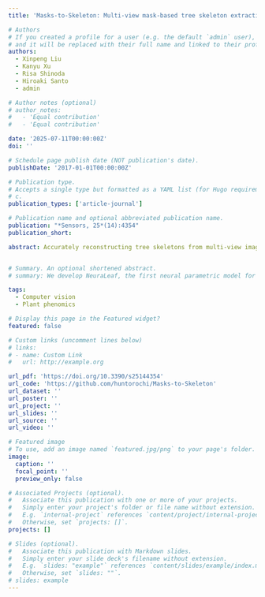 ```yaml
---
title: 'Masks-to-Skeleton: Multi-view mask-based tree skeleton extraction with 3D Gaussian splatting'

# Authors
# If you created a profile for a user (e.g. the default `admin` user), write the username (folder name) here
# and it will be replaced with their full name and linked to their profile.
authors:
  - Xinpeng Liu
  - Kanyu Xu
  - Risa Shinoda
  - Hiroaki Santo
  - admin

# Author notes (optional)
# author_notes:
#   - 'Equal contribution'
#   - 'Equal contribution'

date: '2025-07-11T00:00:00Z'
doi: ''

# Schedule page publish date (NOT publication's date).
publishDate: '2017-01-01T00:00:00Z'

# Publication type.
# Accepts a single type but formatted as a YAML list (for Hugo requirements).
# c.
publication_types: ['article-journal']

# Publication name and optional abbreviated publication name.
publication: "*Sensors, 25*(14):4354"
publication_short: 

abstract: Accurately reconstructing tree skeletons from multi-view images is challenging. While most existing works use skeletonization from 3D point clouds, thin branches with low-texture contrast often involve multi-view stereo (MVS) to produce noisy and fragmented point clouds, which break branch connectivity. Leveraging the recent development in accurate mask extraction from images, we introduce a mask-guided graph optimization framework that estimates a 3D skeleton directly from multi-view segmentation masks, bypassing the reliance on point cloud quality. In our method, a skeleton is modeled as a graph whose nodes store positions and radii while its adjacency matrix encodes branch connectivity. We use 3D Gaussian splatting (3DGS) to render silhouettes of the graph and directly optimize the nodes and the adjacency matrix to fit given multi-view silhouettes in a differentiable manner. Furthermore, we use a minimum spanning tree (MST) algorithm during the optimization loop to regularize the graph to a tree structure. Experiments on synthetic and real-world plants show consistent improvements in completeness and structural accuracy over existing point-cloud-based and heuristic baseline methods.


# Summary. An optional shortened abstract.
# summary: We develop NeuraLeaf, the first neural parametric model for 3D leaves for plant modeling and reconstruction. 

tags:
  - Computer vision
  - Plant phenomics

# Display this page in the Featured widget?
featured: false

# Custom links (uncomment lines below)
# links:
# - name: Custom Link
#   url: http://example.org

url_pdf: 'https://doi.org/10.3390/s25144354'
url_code: 'https://github.com/huntorochi/Masks-to-Skeleton'
url_dataset: ''
url_poster: ''
url_project: ''
url_slides: ''
url_source: ''
url_video: ''

# Featured image
# To use, add an image named `featured.jpg/png` to your page's folder.
image:
  caption: ''
  focal_point: ''
  preview_only: false

# Associated Projects (optional).
#   Associate this publication with one or more of your projects.
#   Simply enter your project's folder or file name without extension.
#   E.g. `internal-project` references `content/project/internal-project/index.md`.
#   Otherwise, set `projects: []`.
projects: []

# Slides (optional).
#   Associate this publication with Markdown slides.
#   Simply enter your slide deck's filename without extension.
#   E.g. `slides: "example"` references `content/slides/example/index.md`.
#   Otherwise, set `slides: ""`.
# slides: example
---
```


<!-- {{% callout note %}}
Click the _Cite_ button above to demo the feature to enable visitors to import publication metadata into their reference management software.
{{% /callout %}}

{{% callout note %}}
Create your slides in Markdown - click the _Slides_ button to check out the example.
{{% /callout %}}

Add the publication's **full text** or **supplementary notes** here. You can use rich formatting such as including [code, math, and images](https://docs.hugoblox.com/content/writing-markdown-latex/). -->
